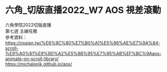 # 六角_切版直播2022_W7 AOS 視差滾動

六角學院2022切版直播<br>
第七週 主線任務<br>
參考資料： <br>
https://ossian.tw/%E6%9C%80%E7%B0%A1%E5%96%AE%E7%9A%84-scroll-%E9%A0%81%E9%9D%A2%E5%8B%95%E7%95%AB%EF%BC%9Aaos-animate-on-scroll-library/ <br>
https://michalsnik.github.io/aos/ <br>

